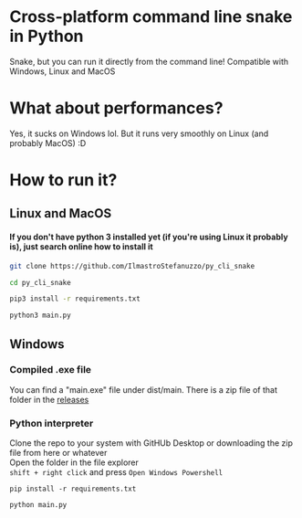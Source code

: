 # Cross-platform command line snake in Python
Snake, but you can run it directly from the command line! Compatible with Windows, Linux and MacOS

# What about performances?
Yes, it sucks on Windows lol. But it runs very smoothly on Linux (and probably MacOS) :D
# How to run it?
## Linux and MacOS
#### If you don't have python 3 installed yet (if you're using Linux it probably is), just search online how to install it
```bash
git clone https://github.com/IlmastroStefanuzzo/py_cli_snake
```
```bash
cd py_cli_snake
```
```bash
pip3 install -r requirements.txt
```
```bash
python3 main.py
```
## Windows
### Compiled .exe file
You can find a "main.exe" file under dist/main. There is a zip file of that folder in the [releases](https://github.com/IlmastroStefanuzzo/py_cli_snake/releases/)
### Python interpreter
Clone the repo to your system with GitHUb Desktop or downloading the zip file from here or whatever  
Open the folder in the file explorer  
`shift + right click` and press `Open Windows Powershell`
```shell
pip install -r requirements.txt
```
```shell
python main.py
```
